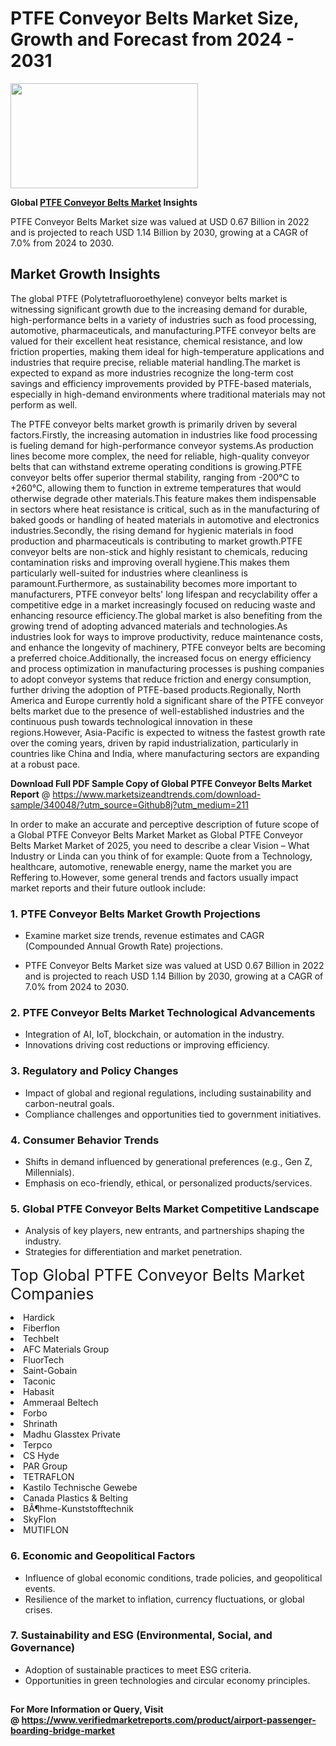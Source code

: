 <H1>PTFE Conveyor Belts Market Size, Growth and Forecast from 2024 - 2031</H1><img class="aligncenter size-medium wp-image-584254" src="https://thirdeyenews.in/wp-content/uploads/2024/09/Global-Market-Research-300x168.jpeg" alt="" width="300" height="168" /><p><strong>Global&nbsp;<a href="https://www.marketsizeandtrends.com/download-sample/340048/?utm_source=Github8j?utm_medium=211">PTFE Conveyor Belts Market</a> Insights</strong></p><p>PTFE Conveyor Belts Market size was valued at USD 0.67 Billion in 2022 and is projected to reach USD 1.14 Billion by 2030, growing at a CAGR of 7.0% from 2024 to 2030.</p><p><h2>Market Growth Insights</h2> <p>The global PTFE (Polytetrafluoroethylene) conveyor belts market is witnessing significant growth due to the increasing demand for durable, high-performance belts in a variety of industries such as food processing, automotive, pharmaceuticals, and manufacturing.PTFE conveyor belts are valued for their excellent heat resistance, chemical resistance, and low friction properties, making them ideal for high-temperature applications and industries that require precise, reliable material handling.The market is expected to expand as more industries recognize the long-term cost savings and efficiency improvements provided by PTFE-based materials, especially in high-demand environments where traditional materials may not perform as well.</p> <p>The PTFE conveyor belts market growth is primarily driven by several factors.Firstly, the increasing automation in industries like food processing is fueling demand for high-performance conveyor systems.As production lines become more complex, the need for reliable, high-quality conveyor belts that can withstand extreme operating conditions is growing.PTFE conveyor belts offer superior thermal stability, ranging from -200°C to +260°C, allowing them to function in extreme temperatures that would otherwise degrade other materials.This feature makes them indispensable in sectors where heat resistance is critical, such as in the manufacturing of baked goods or handling of heated materials in automotive and electronics industries.Secondly, the rising demand for hygienic materials in food production and pharmaceuticals is contributing to market growth.PTFE conveyor belts are non-stick and highly resistant to chemicals, reducing contamination risks and improving overall hygiene.This makes them particularly well-suited for industries where cleanliness is paramount.Furthermore, as sustainability becomes more important to manufacturers, PTFE conveyor belts' long lifespan and recyclability offer a competitive edge in a market increasingly focused on reducing waste and enhancing resource efficiency.The global market is also benefiting from the growing trend of adopting advanced materials and technologies.As industries look for ways to improve productivity, reduce maintenance costs, and enhance the longevity of machinery, PTFE conveyor belts are becoming a preferred choice.Additionally, the increased focus on energy efficiency and process optimization in manufacturing processes is pushing companies to adopt conveyor systems that reduce friction and energy consumption, further driving the adoption of PTFE-based products.Regionally, North America and Europe currently hold a significant share of the PTFE conveyor belts market due to the presence of well-established industries and the continuous push towards technological innovation in these regions.However, Asia-Pacific is expected to witness the fastest growth rate over the coming years, driven by rapid industrialization, particularly in countries like China and India, where manufacturing sectors are expanding at a robust pace.<p><span class=""><strong>Download Full PDF Sample Copy of Global PTFE Conveyor Belts Market Report</strong> @ <a href="https://www.marketsizeandtrends.com/download-sample/340048/?utm_source=Github8j?utm_medium=211" target="_blank">https://www.marketsizeandtrends.com/download-sample/340048/?utm_source=Github8j?utm_medium=211</a></span></p><p>In order to make an accurate and perceptive description of future scope of a Global&nbsp;PTFE Conveyor Belts Market Market as Global&nbsp;PTFE Conveyor Belts Market Market of 2025, you need to describe a clear Vision &ndash; What Industry or Linda can you think of for example: Quote from a Technology, healthcare, automotive, renewable energy, name the market you are Reffering to.However, some general trends and factors usually impact market reports and their future outlook include:</p><h3>1.&nbsp;<strong>PTFE Conveyor Belts Market Growth Projections</strong></h3><ul><li>Examine market size trends, revenue estimates and CAGR (Compounded Annual Growth Rate) projections.</li><li><p>PTFE Conveyor Belts Market size was valued at USD 0.67 Billion in 2022 and is projected to reach USD 1.14 Billion by 2030, growing at a CAGR of 7.0% from 2024 to 2030.</p></li></ul><h3>2.&nbsp;<strong>PTFE Conveyor Belts Market Technological Advancements</strong></h3><ul><li>Integration of AI, IoT, blockchain, or automation in the industry.</li><li>Innovations driving cost reductions or improving efficiency.</li></ul><h3>3.&nbsp;<strong>Regulatory and Policy Changes</strong></h3><ul><li>Impact of global and regional regulations, including sustainability and carbon-neutral goals.</li><li>Compliance challenges and opportunities tied to government initiatives.</li></ul><h3>4.&nbsp;<strong>Consumer Behavior Trends</strong></h3><ul><li>Shifts in demand influenced by generational preferences (e.g., Gen Z, Millennials).</li><li>Emphasis on eco-friendly, ethical, or personalized products/services.</li></ul><h3>5.&nbsp;<strong>Global PTFE Conveyor Belts Market Competitive Landscape</strong></h3><ul><li>Analysis of key players, new entrants, and partnerships shaping the industry.</li><li>Strategies for differentiation and market penetration.</li></ul><p data-pm-slice="1 1 []"><span style="color: inherit; font-family: inherit; font-size: 25px;">Top Global PTFE Conveyor Belts Market Companies</span></p><div class="" data-test-id=""><p><li>Hardick</li><li> Fiberflon</li><li> Techbelt</li><li> AFC Materials Group</li><li> FluorTech</li><li> Saint-Gobain</li><li> Taconic</li><li> Habasit</li><li> Ammeraal Beltech</li><li> Forbo</li><li> Shrinath</li><li> Madhu Glasstex Private</li><li> Terpco</li><li> CS Hyde</li><li> PAR Group</li><li> TETRAFLON</li><li> Kastilo Technische Gewebe</li><li> Canada Plastics & Belting</li><li> BÃ¶hme-Kunststofftechnik</li><li> SkyFlon</li><li> MUTIFLON</li></p></div><h3>6.&nbsp;<strong>Economic and Geopolitical Factors</strong></h3><ul><li>Influence of global economic conditions, trade policies, and geopolitical events.</li><li>Resilience of the market to inflation, currency fluctuations, or global crises.</li></ul><h3>7.&nbsp;<strong>Sustainability and ESG (Environmental, Social, and Governance)</strong></h3><ul><li>Adoption of sustainable practices to meet ESG criteria.</li><li>Opportunities in green technologies and circular economy principles.</li></ul><h2><strong style="font-size: 14px;">For More Information or Query, Visit @&nbsp;</strong><a style="background-color: #ffffff; font-size: 14px;" href="https://www.marketsizeandtrends.com/report/ptfe-conveyor-belts-market/" target="_blank">https://www.verifiedmarketreports.com/product/airport-passenger-boarding-bridge-market</a></h2>